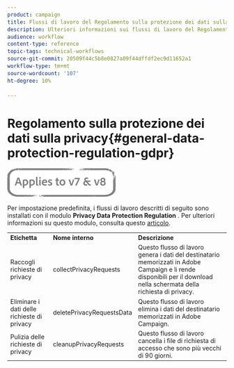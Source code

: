 ```yaml
---
product: campaign
title: Flussi di lavoro del Regolamento sulla protezione dei dati sulla privacy
description: Ulteriori informazioni sui flussi di lavoro del Regolamento sulla protezione dei dati sulla privacy
audience: workflow
content-type: reference
topic-tags: technical-workflows
source-git-commit: 20509f44c5b8e0827a09f44dffdf2ec9d11652a1
workflow-type: tm+mt
source-wordcount: '107'
ht-degree: 10%

---
```



# Regolamento sulla protezione dei dati sulla privacy{#general-data-protection-regulation-gdpr}

![](../../assets/common.svg)

Per impostazione predefinita, i flussi di lavoro descritti di seguito sono installati con il modulo **Privacy Data Protection Regulation** . Per ulteriori informazioni su questo modulo, consulta questo [articolo](https://helpx.adobe.com/it/campaign/kb/acc-privacy.html).

<table> 
 <tbody> 
  <tr> 
   <td> <strong>Etichetta</strong><br /> </td> 
   <td> <strong>Nome interno</strong><br /> </td> 
   <td> <strong>Descrizione</strong><br /> </td> 
  </tr> 
  <tr> 
   <td> <span class="uicontrol">Raccogli richieste di privacy</span> <br /> </td> 
   <td> <span class="uicontrol">collectPrivacyRequests</span> <br /> </td> 
   <td> Questo flusso di lavoro genera i dati del destinatario memorizzati in Adobe Campaign e li rende disponibili per il download nella schermata della richiesta di privacy.<br /> </td> 
  </tr> 
  <tr> 
   <td> <span class="uicontrol">Eliminare i dati delle richieste di privacy</span> <br /> </td> 
   <td> <span class="uicontrol">deletePrivacyRequestsData</span> <br /> </td> 
   <td> Questo flusso di lavoro elimina i dati del destinatario memorizzati in Adobe Campaign.<br /> </td> 
  </tr> 
  <tr> 
   <td> <span class="uicontrol">Pulizia delle richieste di privacy</span> <br /> </td> 
   <td> <span class="uicontrol">cleanupPrivacyRequests</span> <br /> </td> 
   <td> Questo flusso di lavoro cancella i file di richiesta di accesso che sono più vecchi di 90 giorni.<br /> </td> 
  </tr> 
 </tbody> 
</table>

